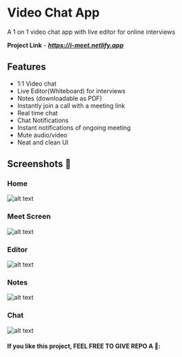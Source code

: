 # Video Chat App
A 1 on 1  video chat app with live editor for online interviews

**Project Link** - ***https://i-meet.netlify.app***

## Features

- 1:1 Video chat
- Live Editor(Whiteboard) for interviews
- Notes (downloadable as PDF) 
- Instantly join a call with a meeting link
- Real time chat
- Chat Notifications
- Instant notifications of ongoing meeting
- Mute audio/video
- Neat and clean UI

## Screenshots 📸

### Home
![alt text](https://github.com/suresh213/video-chat/blob/master/Screenshots/1.png?raw=true)

### Meet Screen
![alt text](https://github.com/suresh213/video-chat/blob/master/Screenshots/2.png?raw=true)

### Editor
![alt text](https://github.com/suresh213/video-chat/blob/master/Screenshots/3.png?raw=true)

### Notes
![alt text](https://github.com/suresh213/video-chat/blob/master/Screenshots/4.png?raw=true)

### Chat
![alt text](https://github.com/suresh213/video-chat/blob/master/Screenshots/5.png?raw=true)


#### If you like this project, FEEL FREE TO GIVE REPO A 🌟:
